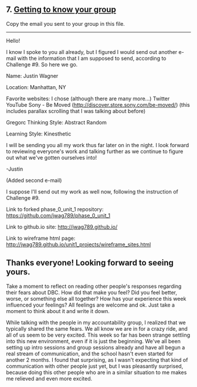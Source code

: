 ## 7. [Getting to know your group](7_get_to_know_your_group/readme.md)

Copy the email you sent to your group in this file.

---

Hello!

I know I spoke to you all already, but I figured I would send out another e-mail with the information that I am supposed to send, according to Challenge #9. So here we go.

Name:
Justin Wagner

Location:
Manhattan, NY

Favorite websites:
I chose (although there are many more...)
Twitter
YouTube
Sony - Be Moved (http://discover.store.sony.com/be-moved/) (this includes parallax scrolling that I was talking about before)

Gregorc Thinking Style:
Abstract Random

Learning Style:
Kinesthetic

I will be sending you all my work thus far later on in the night. I look forward to reviewing everyone's work and talking further as we continue to figure out what we've gotten ourselves into!

-Justin

(Added second e-mail)

I suppose I'll send out my work as well now, following the instruction of Challenge #9.

Link to forked phase_0_unit_1 repository:
https://github.com/jwag789/phase_0_unit_1

Link to github.io site:
http://jwag789.github.io/

Link to wireframe html page:
http://jwag789.github.io/unit1_projects/wireframe_sites.html

Thanks everyone! Looking forward to seeing yours.
---

Take a moment to reflect on reading other people's responses regarding their fears about DBC. How did that make you feel? Did you feel better, worse, or something else all together? How has your experience this week influenced your feelings? All feelings are welcome and ok. Just take a moment to think about it and write it down. 

While talking with the people in my accountability group, I realized that we typically shared the same fears. We all know we are in for a crazy ride, and all of us seem to be very excited. This week so far has been strange settling into this new environment, even if it is just the beginning. We've all been setting up intro sessions and group sessions already and have all begun a real stream of communication, and the school hasn't even started for another 2 months. I found that surprising, as I wasn't expecting that kind of communication with other people just yet, but I was pleasantly surprised, because doing this other people who are in a similar situation to me makes me relieved and even more excited.

